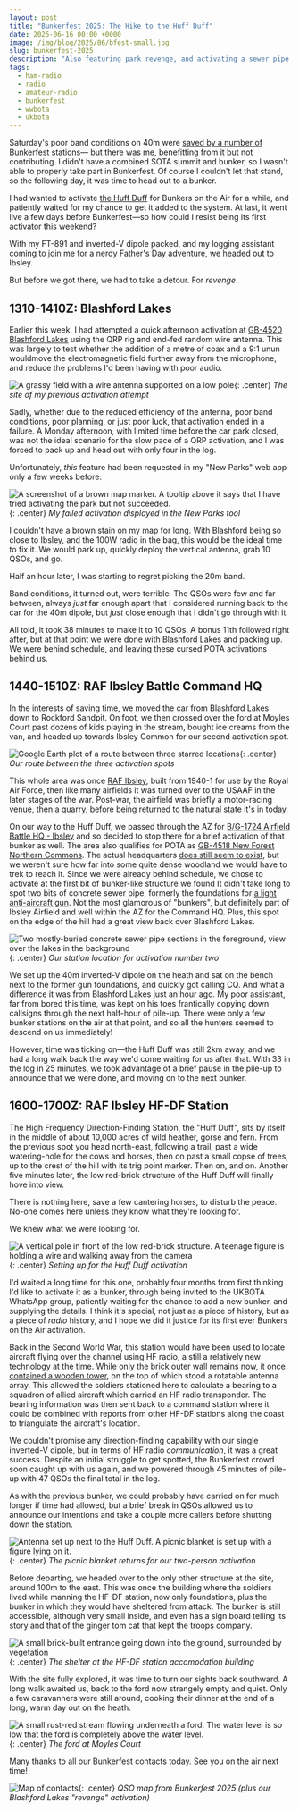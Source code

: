 ```yaml
---
layout: post
title: "Bunkerfest 2025: The Hike to the Huff Duff"
date: 2025-06-16 00:00 +0000
image: /img/blog/2025/06/bfest-small.jpg
slug: bunkerfest-2025
description: "Also featuring park revenge, and activating a sewer pipe."
tags:
  - ham-radio
  - radio
  - amateur-radio
  - bunkerfest
  - wwbota
  - ukbota
---
```


Saturday's poor band conditions on 40m were [saved by a number of Bunkerfest stations](/blog/oarc-sota-day-2025/)&mdash; but there was me, benefitting from it but not contributing. I didn't have a combined SOTA summit and bunker, so I wasn't able to properly take part in Bunkerfest. Of course I couldn't let that stand, so the following day, it was time to head out to a bunker.

I had wanted to activate [the Huff Duff](https://nfknowledge.org/contributions/ibsley-hf-df-station-overview/) for Bunkers on the Air for a while, and patiently waited for my chance to get it added to the system. At last, it went live a few days before Bunkerfest&mdash;so how could I resist being its first activator this weekend?

With my FT-891 and inverted-V dipole packed, and my logging assistant coming to join me for a nerdy Father's Day adventure, we headed out to Ibsley.

But before we got there, we had to take a detour. For *revenge*.

## 1310-1410Z: Blashford Lakes

Earlier this week, I had attempted a quick afternoon activation at [GB-4520 Blashford Lakes](https://pota.app/#/park/GB-4520) using the QRP rig and end-fed random wire antenna. This was largely to test whether the addition of a metre of coax and a 9:1 unun wouldmove the electromagnetic field further away from the microphone, and reduce the problems I'd been having with poor audio.

![A grassy field with a wire antenna supported on a low pole](/img/blog/2025/06/blashford.jpg){: .center}
*The site of my previous activation attempt*

Sadly, whether due to the reduced efficiency of the antenna, poor band conditions, poor planning, or just poor luck, that activation ended in a failure. A Monday afternoon, with limited time before the car park closed, was not the ideal scenario for the slow pace of a QRP activation, and I was forced to pack up and head out with only four in the log.

Unfortunately, *this* feature had been requested in my "New Parks" web app only a few weeks before:

![A screenshot of a brown map marker. A tooltip above it says that I have tried activating the park but not succeeded.](/img/blog/2025/06/revenge.png){: .center}
*My failed activation displayed in the New Parks tool*

I couldn't have a brown stain on my map for long. With Blashford being so close to Ibsley, and the 100W radio in the bag, this would be the ideal time to fix it. We would park up, quickly deploy the vertical antenna, grab 10 QSOs, and go.

Half an hour later, I was starting to regret picking the 20m band.

Band conditions, it turned out, were terrible. The QSOs were few and far between, always *just* far enough apart that I considered running back to the car for the 40m dipole, but *just* close enough that I didn't go through with it.

All told, it took 38 minutes to make it to 10 QSOs. A bonus 11th followed right after, but at that point we were done with Blashford Lakes and packing up. We were behind schedule, and leaving these cursed POTA activations behind us.

## 1440-1510Z: RAF Ibsley Battle Command HQ

In the interests of saving time, we moved the car from Blashford Lakes down to Rockford Sandpit. On foot, we then crossed over the ford at Moyles Court past dozens of kids playing in the stream, bought ice creams from the van, and headed up towards Ibsley Common for our second activation spot.

![Google Earth plot of a route between three starred locations](/img/blog/2025/06/bfest-route.png){: .center}
*Our route between the three activation spots*

This whole area was once [RAF Ibsley](https://nfknowledge.org/contributions/ibsley-airfield-overview/#map=10/-1.78/50.88/0/32:1:1\|33:1:1), built from 1940-1 for use by the Royal Air Force, then like many airfields it was turned over to the USAAF in the later stages of the war. Post-war, the airfield was briefly a motor-racing venue, then a quarry, before being returned to the natural state it's in today.

On our way to the Huff Duff, we passed through the AZ for [B/G-1724 Airfield Battle HQ - Ibsley](https://bunkerwiki.org/?s=B/G-1274) and so decided to stop there for a brief activation of that bunker as well. The area also qualifies for POTA as [GB-4518 New Forest Northern Commons](https://pota.app/#/park/GB-4518). The actual headquarters [does still seem to exist](https://edob.mattaldred.com/map/S0007964), but we weren't sure how far into some quite dense woodland we would have to trek to reach it. Since we were already behind schedule, we chose to activate at the first bit of bunker-like structure we found It didn't take long to spot two bits of concrete sewer pipe, formerly the foundations for [a light anti-aircraft gun](https://edob.mattaldred.com/map/e11433). Not the most glamorous of "bunkers", but definitely part of Ibsley Airfield and well within the AZ for the Command HQ. Plus, this spot on the edge of the hill had a great view back over Blashford Lakes.

![Two mostly-buried concrete sewer pipe sections in the foreground, view over the lakes in the background](/img/blog/2025/06/bfest-1.jpg){: .center}
*Our station location for activation number two*

We set up the 40m inverted-V dipole on the heath and sat on the bench next to the former gun foundations, and quickly got calling CQ. And what a difference it was from Blashford Lakes just an hour ago. My poor assistant, far from bored this time, was kept on his toes frantically copying down callsigns through the next half-hour of pile-up. There were only a few bunker stations on the air at that point, and so all the hunters seemed to descend on us immediately!

However, time was ticking on&mdash;the Huff Duff was still 2km away, and we had a long walk back the way we'd come waiting for us after that. With 33 in the log in 25 minutes, we took advantage of a brief pause in the pile-up to announce that we were done, and moving on to the next bunker.

## 1600-1700Z: RAF Ibsley HF-DF Station

The High Frequency Direction-Finding Station, the "Huff Duff", sits by itself in the middle of about 10,000 acres of wild heather, gorse and fern. From the previous spot you head north-east, following a trail, past a wide watering-hole for the cows and horses, then on past a small copse of trees, up to the crest of the hill with its trig point marker. Then on, and on. Another five minutes later, the low red-brick structure of the Huff Duff will finally hove into view.

There is nothing here, save a few cantering horses, to disturb the peace. No-one comes here unless they know what they're looking for.

We knew what we were looking for.

![A vertical pole in front of the low red-brick structure. A teenage figure is holding a wire and walking away from the camera](/img/blog/2025/06/bfest-2.jpg){: .center}
*Setting up for the Huff Duff activation*

I'd waited a long time for this one, probably four months from first thinking I'd like to activate it as a bunker, through being invited to the UKBOTA WhatsApp group, patiently waiting for the chance to add a new bunker, and supplying the details. I think it's special, not just as a piece of history, but as a piece of *radio* history, and I hope we did it justice for its first ever Bunkers on the Air activation.

Back in the Second World War, this station would have been used to locate aircraft flying over the channel using HF radio, a still a relatively new technology at the time. While only the brick outer wall remains now, it once [contained a wooden tower](https://nfknowledge.org/contributions/ibsley-hf-df-station-overview/#map=10/-1.75/50.89/0/24:0:0.6\|39:1:1\|40:1:1), on the top of which stood a rotatable antenna array. This allowed the soldiers stationed here to calculate a bearing to a squadron of allied aircraft which carried an HF radio transponder. The bearing information was then sent back to a command station where it could be combined with reports from other HF-DF stations along the coast to triangulate the aircraft's location.

We couldn't promise any direction-finding capability with our single inverted-V dipole, but in terms of HF radio *communication*, it was a great success. Despite an initial struggle to get spotted, the Bunkerfest crowd soon caught up with us again, and we powered through 45 minutes of pile-up with 47 QSOs the final total in the log.

As with the previous bunker, we could probably have carried on for much longer if time had allowed, but a brief break in QSOs allowed us to announce our intentions and take a couple more callers before shutting down the station.

![Antenna set up next to the Huff Duff. A picnic blanket is set up with a figure lying on it.](/img/blog/2025/06/bfest-4.jpg){: .center}
*The picnic blanket returns for our two-person activation*

Before departing, we headed over to the only other structure at the site, around 100m to the east. This was once the building where the soldiers lived while manning the HF-DF station, now only foundations, plus the bunker in which they would have sheltered from attack. The bunker is still accessible, although very small inside, and even has a sign board telling its story and that of the ginger tom cat that kept the troops company.

![A small brick-built entrance going down into the ground, surrounded by vegetation](/img/blog/2025/06/bfest-5.jpg){: .center}
*The shelter at the HF-DF station accomodation building*

With the site fully explored, it was time to turn our sights back southward. A long walk awaited us, back to the ford now strangely empty and quiet. Only a few caravanners were still around, cooking their dinner at the end of a long, warm day out on the heath.

![A small rust-red stream flowing underneath a ford. The water level is so low that the ford is completely above the water level.](/img/blog/2025/06/bfest-3.jpg){: .center}
*The ford at Moyles Court*

Many thanks to all our Bunkerfest contacts today. See you on the air next time!

![Map of contacts](/img/blog/2025/06/bfest-map.png){: .center}
*QSO map from Bunkerfest 2025 (plus our Blashford Lakes "revenge" activation)*